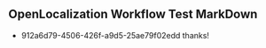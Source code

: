 ## OpenLocalization Workflow Test MarkDown
* 912a6d79-4506-426f-a9d5-25ae79f02edd thanks!

<!--HONumber=Aug16_HO4-->


